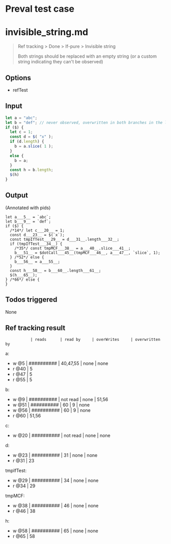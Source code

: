 # Preval test case

# invisible_string.md

> Ref tracking > Done > If-pure > Invisible string
>
> Both strings should be replaced with an empty string (or a custom string indicating they can't be observed)

## Options

- refTest

## Input

`````js filename=intro
let a = "abc";
let b = "def"; // never observed, overwritten in both branches in the loop
if ($) {
  let c = 1;
  const d = $( "x" );
  if (d.length) {
    b = a.slice( 1 );
  }
  else {
    b = a;
  }
  const h = b.length;
  $(h)
}
`````


## Output

(Annotated with pids)

`````filename=intro
let a___5__ = `abc`;
let b___9__ = `def`;
if ($) {
  /*14*/ let c___20__ = 1;
  const d___23__ = $(`x`);
  const tmpIfTest___29__ = d___31__.length___32__;
  if (tmpIfTest___34__) {
    /*35*/ const tmpMCF___38__ = a___40__.slice___41__;
    b___51__ = $dotCall___45__(tmpMCF___46__, a___47__, `slice`, 1);
  } /*52*/ else {
    b___56__ = a___55__;
  }
  const h___58__ = b___60__.length___61__;
  $(h___65__);
} /*66*/ else {
}
`````


## Todos triggered


None


## Ref tracking result


               | reads      | read by     | overWrites     | overwritten by
a:
  - w @5       | ########## | 40,47,55    | none           | none
  - r @40      | 5
  - r @47      | 5
  - r @55      | 5

b:
  - w @9       | ########## | not read    | none           | 51,56
  - w @51      | ########## | 60          | 9              | none
  - w @56      | ########## | 60          | 9              | none
  - r @60      | 51,56

c:
  - w @20      | ########## | not read    | none           | none

d:
  - w @23      | ########## | 31          | none           | none
  - r @31      | 23

tmpIfTest:
  - w @29      | ########## | 34          | none           | none
  - r @34      | 29

tmpMCF:
  - w @38      | ########## | 46          | none           | none
  - r @46      | 38

h:
  - w @58      | ########## | 65          | none           | none
  - r @65      | 58
